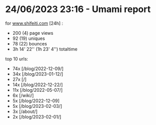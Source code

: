 # 24/06/2023 23:16 - Umami report
for www.shifeiti.com [24h] :

 - 200 (4) page views
 - 92 (19) uniques
 - 78 (22) bounces
 - 3h 14' 22'' (1h 23' 4'') totaltime


top 10 urls:
 - 74x [/blog/2022-12-09/]
 - 34x [/blog/2023-01-12/]
 - 27x [/]
 - 14x [/blog/2022-12-22/]
 - 11x [/blog/2022-05-07/]
 - 6x [/wiki/]
 - 5x [/blog/2022-12-09]
 - 5x [/blog/2023-02-03/]
 - 3x [/about/]
 - 2x [/blog/2023-02-01/]


